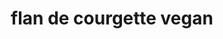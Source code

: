 ---
title: flan de courgette vegan
draft: false
layout: recettes
type: entree
categories:
  - Bouchées salées
regime:
  - vegan
  - sans-gluten
cuisson: Oui
temperature: Froid
plate: 30
quantite_desc: ""
check: Oui
checkAlwaysOk: false
ingredients:
  legumes:
    - title: Oignon
      quantite: 1
      unit: Kg
    - title: Courgette
      quantite: 3
      unit: Kg
  lof:
    - title: huile d'olive
      quantite: 20
      unit: ml
    - title: Crème soja
      quantite: 750
      unit: ml
    - title: Fécule de maïs (Maïzena)
      quantite: 75
      unit: grammes
  epices:
    - title: Basilic
      quantite: 2
      unit: bottes
  autres:
    - title: Levure de bière
      quantite: 40
      unit: grammes
preparation: >-
  râper les courgettes, émincer les oignons et faire cuire pendant 15mn,
  réserver dans un saladier


  rajouter tous les autres ingrédients


  remplir les ramequins au 3/4 car ça gonfle


  mettre au four préchauffé à 180° avec un bol d'eau pendant 35mn


  si démoulé alors il faut bien attendre que cela refroidisse
publishDate: 2025-06-15T15:19:00.000Z
---